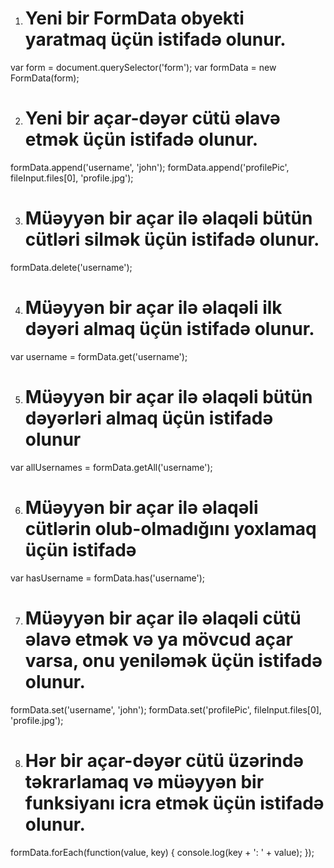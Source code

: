 1. # Yeni bir FormData obyekti yaratmaq üçün istifadə olunur.

var form = document.querySelector('form');
var formData = new FormData(form);


2. # Yeni bir açar-dəyər cütü əlavə etmək üçün istifadə olunur.

formData.append('username', 'john');
formData.append('profilePic', fileInput.files[0], 'profile.jpg');


3. # Müəyyən bir açar ilə əlaqəli bütün cütləri silmək üçün istifadə olunur.

formData.delete('username');


4. # Müəyyən bir açar ilə əlaqəli ilk dəyəri almaq üçün istifadə olunur.

var username = formData.get('username');


5. # Müəyyən bir açar ilə əlaqəli bütün dəyərləri almaq üçün istifadə olunur

var allUsernames = formData.getAll('username');


6. # Müəyyən bir açar ilə əlaqəli cütlərin olub-olmadığını yoxlamaq üçün istifadə 

var hasUsername = formData.has('username');


7. #  Müəyyən bir açar ilə əlaqəli cütü əlavə etmək və ya mövcud açar varsa, onu yeniləmək üçün istifadə olunur.

formData.set('username', 'john');
formData.set('profilePic', fileInput.files[0], 'profile.jpg');


8. # Hər bir açar-dəyər cütü üzərində təkrarlamaq və müəyyən bir funksiyanı icra etmək üçün istifadə olunur.

formData.forEach(function(value, key) {
  console.log(key + ': ' + value);
});